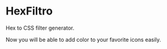 # HexFiltro

Hex to CSS filter generator.

Now you will be able to add color to your favorite icons easily.
